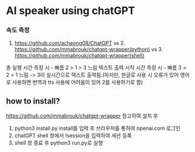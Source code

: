 # AI speaker using chatGPT

### 속도 측정

1. https://github.com/acheong08/ChatGPT vs 2. https://github.com/mmabrouk/chatgpt-wrapper(python) vs 3. https://github.com/mmabrouk/chatgpt-wrapper(shell)

총 실행 시간 측정 시 - 빠름 2 > 1 > 3 느림
텍스트 출력 시작 시간 측정 시 - 빠름 3 > 2 > 1 느림 -> 3이 실시간으로 텍스트 출력됨.(하지만, 한글로 사용 시 오류가 있어 영어로 사용하면 번역과 tts 사용에 어려움이 있어 2를 사용하기로 함)

## how to install?

https://github.com/mmabrouk/chatgpt-wrapper 참고하여 설치 후

1. python3 install.py install를 입력 후 브라우저를 통하여 openai.com 로그인
2. chatGPT shell 창에서 !session을 입력하여 세션 등록
3. shell 창 종료 후 python3 run.py로 실행
